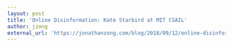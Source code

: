 ```yaml
---
layout: post
title: 'Online Disinformation: Kate Starbird at MIT CSAIL'
author: jzong
external_url: 'https://jonathanzong.com/blog/2018/09/12/online-disinformation-kate-starbird-at-mit-csail'
---
```


